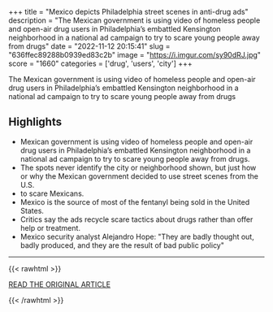 +++
title = "Mexico depicts Philadelphia street scenes in anti-drug ads"
description = "The Mexican government is using video of homeless people and open-air drug users in Philadelphia’s embattled Kensington neighborhood in a national ad campaign to try to scare young people away from drugs"
date = "2022-11-12 20:15:41"
slug = "636ffec89288b0939ed83c2b"
image = "https://i.imgur.com/sy90dRJ.jpg"
score = "1660"
categories = ['drug', 'users', 'city']
+++

The Mexican government is using video of homeless people and open-air drug users in Philadelphia’s embattled Kensington neighborhood in a national ad campaign to try to scare young people away from drugs

## Highlights

- Mexican government is using video of homeless people and open-air drug users in Philadelphia’s embattled Kensington neighborhood in a national ad campaign to try to scare young people away from drugs.
- The spots never identify the city or neighborhood shown, but just how or why the Mexican government decided to use street scenes from the U.S.
- to scare Mexicans.
- Mexico is the source of most of the fentanyl being sold in the United States.
- Critics say the ads recycle scare tactics about drugs rather than offer help or treatment.
- Mexico security analyst Alejandro Hope: "They are badly thought out, badly produced, and they are the result of bad public policy"

---

{{< rawhtml >}}
  <p class="article-category">
    <a target="_blank" href="https://abcnews.go.com/Health/wireStory/mexico-depicts-philadelphia-street-scenes-anti-drug-ads-93126359">READ THE ORIGINAL ARTICLE</a>
  </p>
{{< /rawhtml >}}
